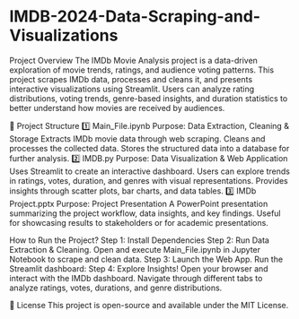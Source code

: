 # IMDB-2024-Data-Scraping-and-Visualizations

Project Overview
The IMDb Movie Analysis project is a data-driven exploration of movie trends, ratings, and audience voting patterns. This project scrapes IMDb data, processes and cleans it, and presents interactive visualizations using Streamlit. Users can analyze rating distributions, voting trends, genre-based insights, and duration statistics to better understand how movies are received by audiences.

📁 Project Structure
1️⃣ Main_File.ipynb
Purpose: Data Extraction, Cleaning & Storage
Extracts IMDb movie data through web scraping.
Cleans and processes the collected data.
Stores the structured data into a database for further analysis.
2️⃣ IMDB.py
Purpose: Data Visualization & Web Application
Uses Streamlit to create an interactive dashboard.
Users can explore trends in ratings, votes, duration, and genres with visual representations.
Provides insights through scatter plots, bar charts, and data tables.
3️⃣ IMDb Project.pptx
Purpose: Project Presentation
A PowerPoint presentation summarizing the project workflow, data insights, and key findings.
Useful for showcasing results to stakeholders or for academic presentations.

How to Run the Project?
Step 1: Install Dependencies
Step 2: Run Data Extraction & Cleaning. Open and execute Main_File.ipynb in Jupyter Notebook to scrape and clean data.
Step 3: Launch the Web App. Run the Streamlit dashboard:
Step 4: Explore Insights! Open your browser and interact with the IMDb dashboard. Navigate through different tabs to analyze ratings, votes, durations, and genre distributions.






📜 License
This project is open-source and available under the MIT License.
